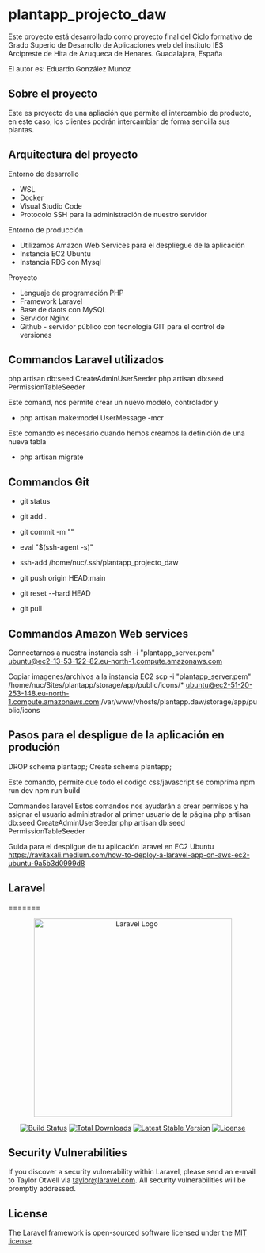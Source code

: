 # plantapp_projecto_daw

Este proyecto está desarrollado como proyecto final del Ciclo formativo de Grado Superio de Desarrollo de Aplicaciones web del instituto IES Arcipreste de Hita de Azuqueca de Henares. Guadalajara, España

El autor es: Eduardo González Munoz


## Sobre el proyecto

Este es proyecto de una apliación que permite el intercambio de producto, en este caso, los clientes podrán intercambiar de forma sencilla sus plantas. 


## Arquitectura del proyecto
Entorno de desarrollo
- WSL
- Docker
- Visual Studio Code
- Protocolo SSH para la administración de nuestro servidor

Entorno de producción
- Utilizamos Amazon Web Services para el despliegue de la aplicación
- Instancia EC2 Ubuntu 
- Instancia RDS con Mysql

Proyecto
- Lenguaje de programación PHP
- Framework Laravel
- Base de daots con MySQL
- Servidor Nginx
- Github - servidor público con tecnología GIT para el control de versiones


## Commandos Laravel utilizados

php artisan db:seed CreateAdminUserSeeder
php artisan db:seed PermissionTableSeeder

Este comand, nos permite crear un nuevo modelo, controlador y 
- php artisan make:model UserMessage -mcr

Este comando es necesario cuando hemos creamos la definición de una nueva tabla
- php artisan migrate

## Commandos Git

- git status
- git add .
- git commit -m ""
- eval "$(ssh-agent -s)"
- ssh-add /home/nuc/.ssh/plantapp_projecto_daw
- git push origin HEAD:main

- git reset --hard HEAD
- git pull

## Commandos Amazon Web services

Connectarnos a nuestra instancia
ssh -i "plantapp_server.pem" ubuntu@ec2-13-53-122-82.eu-north-1.compute.amazonaws.com

Copiar imagenes/archivos a la instancia EC2
scp -i "plantapp_server.pem" /home/nuc/Sites/plantapp/storage/app/public/icons/*  ubuntu@ec2-51-20-253-148.eu-north-1.compute.amazonaws.com:/var/www/vhosts/plantapp.daw/storage/app/public/icons


## Pasos para el despligue de la aplicación en produción

DROP schema plantapp;
Create schema plantapp;

Este comando, permite que todo el codigo css/javascript se comprima
npm run dev
npm run build

Commandos laravel
Estos comandos nos ayudarán a crear permisos y ha asignar el usuario administrador al primer usuario de la página
php artisan db:seed CreateAdminUserSeeder
php artisan db:seed PermissionTableSeeder

Guida para el despligue de tu aplicación laravel en EC2 Ubuntu
https://ravitaxali.medium.com/how-to-deploy-a-laravel-app-on-aws-ec2-ubuntu-9a5b3d0999d8


## Laravel
=======
<p align="center"><a href="https://laravel.com" target="_blank"><img src="https://raw.githubusercontent.com/laravel/art/master/logo-lockup/5%20SVG/2%20CMYK/1%20Full%20Color/laravel-logolockup-cmyk-red.svg" width="400" alt="Laravel Logo"></a></p>

<p align="center">
<a href="https://github.com/laravel/framework/actions"><img src="https://github.com/laravel/framework/workflows/tests/badge.svg" alt="Build Status"></a>
<a href="https://packagist.org/packages/laravel/framework"><img src="https://img.shields.io/packagist/dt/laravel/framework" alt="Total Downloads"></a>
<a href="https://packagist.org/packages/laravel/framework"><img src="https://img.shields.io/packagist/v/laravel/framework" alt="Latest Stable Version"></a>
<a href="https://packagist.org/packages/laravel/framework"><img src="https://img.shields.io/packagist/l/laravel/framework" alt="License"></a>
</p>

## Security Vulnerabilities

If you discover a security vulnerability within Laravel, please send an e-mail to Taylor Otwell via [taylor@laravel.com](mailto:taylor@laravel.com). All security vulnerabilities will be promptly addressed.

## License

The Laravel framework is open-sourced software licensed under the [MIT license](https://opensource.org/licenses/MIT).